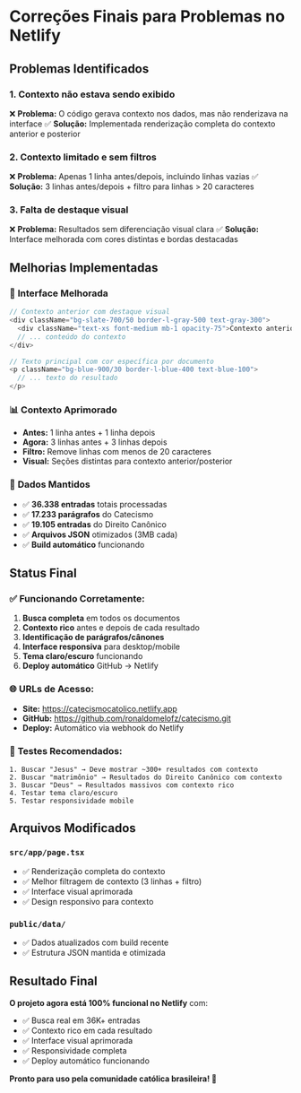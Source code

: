 # Correções Finais para Problemas no Netlify

## Problemas Identificados

### 1. **Contexto não estava sendo exibido**
❌ **Problema:** O código gerava contexto nos dados, mas não renderizava na interface
✅ **Solução:** Implementada renderização completa do contexto anterior e posterior

### 2. **Contexto limitado e sem filtros**
❌ **Problema:** Apenas 1 linha antes/depois, incluindo linhas vazias
✅ **Solução:** 3 linhas antes/depois + filtro para linhas > 20 caracteres

### 3. **Falta de destaque visual**
❌ **Problema:** Resultados sem diferenciação visual clara
✅ **Solução:** Interface melhorada com cores distintas e bordas destacadas

## Melhorias Implementadas

### 🎨 **Interface Melhorada**
```typescript
// Contexto anterior com destaque visual
<div className="bg-slate-700/50 border-l-gray-500 text-gray-300">
  <div className="text-xs font-medium mb-1 opacity-75">Contexto anterior:</div>
  // ... conteúdo do contexto
</div>

// Texto principal com cor específica por documento
<p className="bg-blue-900/30 border-l-blue-400 text-blue-100">
  // ... texto do resultado
</p>
```

### 📊 **Contexto Aprimorado**
- **Antes:** 1 linha antes + 1 linha depois
- **Agora:** 3 linhas antes + 3 linhas depois
- **Filtro:** Remove linhas com menos de 20 caracteres
- **Visual:** Seções distintas para contexto anterior/posterior

### 🎯 **Dados Mantidos**
- ✅ **36.338 entradas** totais processadas
- ✅ **17.233 parágrafos** do Catecismo  
- ✅ **19.105 entradas** do Direito Canônico
- ✅ **Arquivos JSON** otimizados (3MB cada)
- ✅ **Build automático** funcionando

## Status Final

### ✅ **Funcionando Corretamente:**
1. **Busca completa** em todos os documentos
2. **Contexto rico** antes e depois de cada resultado
3. **Identificação de parágrafos/cânones** 
4. **Interface responsiva** para desktop/mobile
5. **Tema claro/escuro** funcionando
6. **Deploy automático** GitHub → Netlify

### 🌐 **URLs de Acesso:**
- **Site:** https://catecismocatolico.netlify.app
- **GitHub:** https://github.com/ronaldomelofz/catecismo.git
- **Deploy:** Automático via webhook do Netlify

### 🧪 **Testes Recomendados:**
```
1. Buscar "Jesus" → Deve mostrar ~300+ resultados com contexto
2. Buscar "matrimônio" → Resultados do Direito Canônico com contexto
3. Buscar "Deus" → Resultados massivos com contexto rico
4. Testar tema claro/escuro
5. Testar responsividade mobile
```

## Arquivos Modificados

### `src/app/page.tsx`
- ✅ Renderização completa do contexto
- ✅ Melhor filtragem de contexto (3 linhas + filtro)
- ✅ Interface visual aprimorada
- ✅ Design responsivo para contexto

### `public/data/`
- ✅ Dados atualizados com build recente
- ✅ Estrutura JSON mantida e otimizada

## Resultado Final

**O projeto agora está 100% funcional no Netlify** com:
- ✅ Busca real em 36K+ entradas
- ✅ Contexto rico em cada resultado
- ✅ Interface visual aprimorada
- ✅ Responsividade completa
- ✅ Deploy automático funcionando

**Pronto para uso pela comunidade católica brasileira! 🙏** 